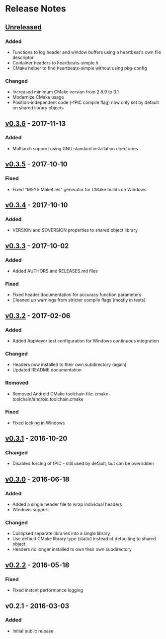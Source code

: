 # Release Notes

## [Unreleased]

### Added

* Functions to log header and window buffers using a heartbeat's own file descriptor
* Container headers to heartbeats-simple.h
* CMake helper to find heartbeats-simple without using pkg-config

### Changed

* Increased minimum CMake version from 2.8.9 to 3.1
* Modernize CMake usage
* Position-independent code (-fPIC compile flag) now only set by default on shared library objects


## [v0.3.6] - 2017-11-13

### Added

* Multiarch support using GNU standard installation directories


## [v0.3.5] - 2017-10-10

### Fixed

* Fixed "MSYS Makefiles" generator for CMake builds on Windows


## [v0.3.4] - 2017-10-10

### Added

* VERSION and SOVERSION properties to shared object library


## [v0.3.3] - 2017-10-02

### Added

* Added AUTHORS and RELEASES.md files

### Fixed

* Fixed header documentation for accuracy function parameters
* Cleaned up warnings from stricter compile flags (mostly in tests)


## [v0.3.2] - 2017-02-06

### Added

* Added AppVeyor test configuration for Windows continuous integration

### Changed

* Headers now installed to their own subdirectory (again)
* Updated README documentation

### Removed

* Removed Android CMake toolchain file: cmake-toolchain/android.toolchain.cmake

### Fixed

* Fixed locking in Windows


## [v0.3.1] - 2016-10-20

### Changed

* Disabled forcing of fPIC - still used by default, but can be overridden


## [v0.3.0] - 2016-06-18

### Added

* Added a single header file to wrap individual headers
* Windows support

### Changed

* Collapsed separate libraries into a single library
* Use default CMake library type (static) instead of defaulting to shared object
* Headers no longer installed to own their own subdirectory


## [v0.2.2] - 2016-05-18

### Fixed

* Fixed instant performance logging


## v0.2.1 - 2016-03-03

### Added

* Initial public release


[Unreleased]: https://github.com/libheartbeats/heartbeats-simple/compare/v0.3.6...HEAD
[v0.3.6]: https://github.com/libheartbeats/heartbeats-simple/compare/v0.3.5...v0.3.6
[v0.3.5]: https://github.com/libheartbeats/heartbeats-simple/compare/v0.3.4...v0.3.5
[v0.3.4]: https://github.com/libheartbeats/heartbeats-simple/compare/v0.3.3...v0.3.4
[v0.3.3]: https://github.com/libheartbeats/heartbeats-simple/compare/v0.3.2...v0.3.3
[v0.3.2]: https://github.com/libheartbeats/heartbeats-simple/compare/v0.3.1...v0.3.2
[v0.3.1]: https://github.com/libheartbeats/heartbeats-simple/compare/v0.3.0...v0.3.1
[v0.3.0]: https://github.com/libheartbeats/heartbeats-simple/compare/v0.2.2...v0.3.0
[v0.2.2]: https://github.com/libheartbeats/heartbeats-simple/compare/v0.2.1...v0.2.2
